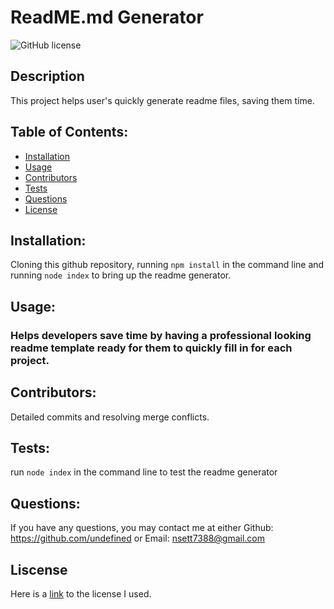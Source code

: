 # ReadME.md Generator 
  ![GitHub license](https://img.shields.io/github/license/Naereen/StrapDown.js.svg)

## Description
This project helps user's quickly generate readme files, saving them time.

## Table of Contents:
  * [Installation](#installation)
  * [Usage](#usage)
  * [Contributors](#contributors)
  * [Tests](#tests)
  * [Questions](#questions)
  * [License](#license)

  ## Installation:
  Cloning this github repository, running `npm install` in the command line and running `node index` to bring up the readme generator.

  ## Usage:
  ### Helps developers save time by having a professional looking readme template ready for them to quickly fill in for each project.

  ## Contributors:
  Detailed commits and resolving merge conflicts.

  ## Tests: 
  run `node index` in the command line to test the readme generator

  ## Questions:
  If you have any questions, you may contact me at either
  Github: https://github.com/undefined
  or
  Email: nsett7388@gmail.com

  ## Liscense
  Here is a [link](https://choosealicense.com/licenses/mit/) to the license I used.
